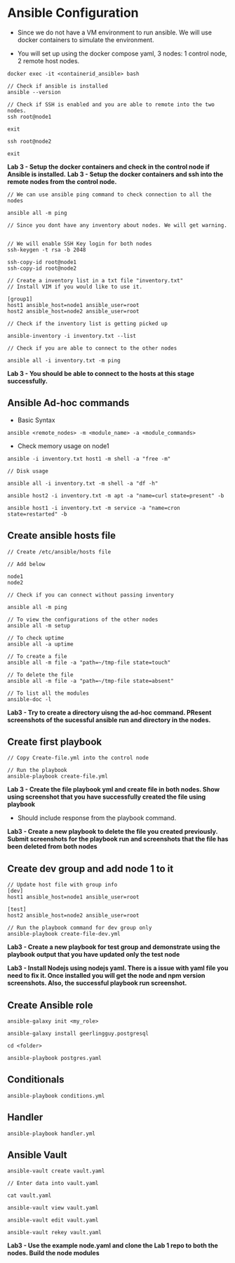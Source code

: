 # Ansible Configuration

- Since we do not have a VM environment to run ansible. We will use docker containers to simulate the environment. 

- You will set up using the docker compose yaml, 3 nodes: 1 control node, 2 remote host nodes. 

```
docker exec -it <containerid_ansible> bash

// Check if ansible is installed
ansible --version 

// Check if SSH is enabled and you are able to remote into the two nodes. 
ssh root@node1

exit

ssh root@node2

exit
```

**Lab 3 - Setup the docker containers and check in the control node if Ansible is installed.**
**Lab 3 - Setup the docker containers and ssh into the remote nodes from the control node.**

```
// We can use ansible ping command to check connection to all the nodes

ansible all -m ping

// Since you dont have any inventory about nodes. We will get warning. 


// We will enable SSH Key login for both nodes
ssh-keygen -t rsa -b 2048

ssh-copy-id root@node1
ssh-copy-id root@node2

// Create a inventory list in a txt file "inventory.txt"
// Install VIM if you would like to use it.

[group1]
host1 ansible_host=node1 ansible_user=root 
host2 ansible_host=node2 ansible_user=root 

// Check if the inventory list is getting picked up 

ansible-inventory -i inventory.txt --list

// Check if you are able to connect to the other nodes

ansible all -i inventory.txt -m ping

```

**Lab 3 - You should be able to connect to the hosts at this stage successfully.**

## Ansible Ad-hoc commands

- Basic Syntax

`ansible <remote_nodes> -m <module_name> -a <module_commands>`

- Check memory usage on node1

`ansible -i inventory.txt host1 -m shell -a "free -m"`

```
// Disk usage 

ansible all -i inventory.txt -m shell -a "df -h"

ansible host2 -i inventory.txt -m apt -a "name=curl state=present" -b

ansible host1 -i inventory.txt -m service -a "name=cron state=restarted" -b
```

## Create ansible hosts file

```
// Create /etc/ansible/hosts file

// Add below

node1
node2

// Check if you can connect without passing inventory

ansible all -m ping

// To view the configurations of the other nodes
ansible all -m setup

// To check uptime
ansible all -a uptime

// To create a file 
ansible all -m file -a "path=~/tmp-file state=touch"

// To delete the file
ansible all -m file -a "path=~/tmp-file state=absent"

// To list all the modules
ansible-doc -l 
```

**Lab3 - Try to create a directory uisng the ad-hoc command. PResent screenshots of the sucessful ansible run and directory in the nodes.**

## Create first playbook 

```
// Copy Create-file.yml into the control node

// Run the playbook 
ansible-playbook create-file.yml

```

**Lab 3 - Create the file playbook yml and create file in both nodes. Show using screenshot that you have successfully created the file using playbook**
- Should include response from the playbook command. 

**Lab3 - Create a new playbook to delete the file you created previously. Submit screenshots for the playbook run and screenshots that the file has been deleted from both nodes**

## Create dev group and add node 1 to it

```
// Update host file with group info
[dev]
host1 ansible_host=node1 ansible_user=root 

[test]
host2 ansible_host=node2 ansible_user=root 

// Run the playbook command for dev group only 
ansible-playbook create-file-dev.yml

```

**Lab3 - Create a new playbook for test group and demonstrate using the playbook output that you have updated only the test node**

**Lab3 - Install Nodejs using nodejs yaml. There is a issue with yaml file you need to fix it. Once installed you will get the node and npm version screenshots. Also, the successful playbook run screenshot.**

## Create Ansible role

```
ansible-galaxy init <my_role>

ansible-galaxy install geerlingguy.postgresql

cd <folder>

ansible-playbook postgres.yaml 
```


## Conditionals

`ansible-playbook conditions.yml`

## Handler

`ansible-playbook handler.yml`

## Ansible Vault

```
ansible-vault create vault.yaml 

// Enter data into vault.yaml 

cat vault.yaml

ansible-vault view vault.yaml

ansible-vault edit vault.yaml

ansible-vault rekey vault.yaml
```

**Lab3 - Use the example node.yaml and clone the Lab 1 repo to both the nodes. Build the node modules** 

